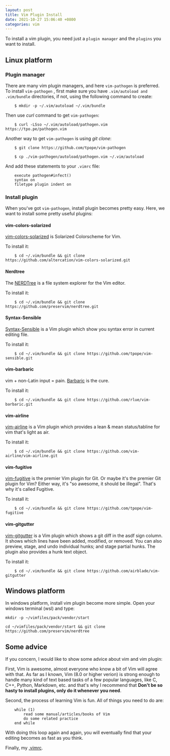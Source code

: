 ```yaml
---
layout: post
title: Vim Plugin Install
date: 2021-10-27 15:06:40 +0800
categories: vim
---
```


To install a vim plugin, you need just a `plugin manager` and the `plugins` you want to install.

## Linux platform

### Plugin manager
There are many vim plugin managers, and here `vim-pathogen` is preferred. To install `vim-pathogen` , first 
make sure you have `.vim/autoload and .vim/bundle` directories, if not, using the following command to create:
```
    $ mkdir -p ~/.vim/autoload ~/.vim/bundle
```

Then use *curl* command to get `vim-pathogen`:
```
    $ curl -LSso ~/.vim/autoload/pathogen.vim https://tpo.pe/pathogen.vim
```

Another way to get `vim-pathogen` is using *git clone*:
```
    $ git clone https://github.com/tpope/vim-pathogen 

    $ cp ./vim-pathogen/autoload/pathogen.vim ~/.vim/autoload
```

And add these statements to your `.vimrc` file:
```
    execute pathogen#infect()
    syntax on
    filetype plugin indent on
```

### Install plugin
When you've got `vim-pathogen`, install plugin becomes pretty easy. Here, 
we want to install some pretty useful plugins:

#### vim-colors-solarized
[vim-colors-solarized](https://github.com/altercation/vim-colors-solarized) is Solarized
Colorscheme for Vim.

To install it:
```
    $ cd ~/.vim/bundle && git clone https://github.com/altercation/vim-colors-solarized.git
```

#### Nerdtree
The [NERDTree](https://github.com/preservim/nerdtree) is a file system
explorer for the Vim editor. 

To install it: 
```
    $ cd ~/.vim/bundle && git clone https://github.com/preservim/nerdtree.git
```

#### Syntax-Sensible
[Syntax-Sensible](https://github.com/tpope/vim-sensible) is a Vim plugin which
show you syntax error in current editing file.

To install it:
```
    $ cd ~/.vim/bundle && git clone https://github.com/tpope/vim-sensible.git
```

#### vim-barbaric
vim + non-Latin input = pain. [Barbaric](https://github.com/rlue/vim-barbaric) 
is the cure.

To install it:
```
    $ cd ~/.vim/bundle && git clone https://github.com/rlue/vim-barbaric.git
```

#### vim-airline
[vim-airline](https://github.com/vim-airline/vim-airline) is a Vim plugin
  which provides a lean & mean status/tabline for vim that's light as air.

To install it:
```
    $ cd ~/.vim/bundle && git clone https://github.com/vim-airline/vim-airline.git
```

#### vim-fugitive
[vim-fugitive](https://github.com/tpope/vim-fugitive) is the premier Vim plugin for Git. Or maybe it's the premier Git 
plugin for Vim? Either way, it's "so awesome, it should be illegal". That's why it's called Fugitive.

To install it:
```
    $ cd ~/.vim/bundle && git clone https://github.com/tpope/vim-fugitive
```

#### vim-gitgutter
[vim-gitgutter](https://github.com/airblade/vim-gitgutter) is a Vim plugin which shows a git diff in the asdf sign column. 
It shows which lines have been added, modified, or removed. You can also preview, stage, and undo individual hunks; and 
stage partial hunks. The plugin also provides a hunk text object.

To install it:
```
    $ cd ~/.vim/bundle && git clone https://github.com/airblade/vim-gitgutter
```

## Windows platform

In windows platform, install vim plugin become more simple. Open your windows terminal (wsl) and type:
```
mkdir -p ~/vimfiles/pack/vendor/start

cd ~/vimfiles/pack/vendor/start && git clone https://github.com/preservim/nerdtree
```

## Some advice
If you concern, I would like to show some advice about vim and vim plugin:

First, Vim is awesome, almost everyone who know a bit of Vim will agree with
that.  As far as I known, Vim (8.0 or higher verion) is strong enough to handle
many kind of text based tasks of a few popular languages, like C, C++, Python, Markdown,
etc. and that's why I recommend that **Don't be so hasty to install plugins, 
only do it whenever you need**.

Second, the process of learning Vim is fun. All of things you need to do are:
```
    while (1)
        read some manual/articles/books of Vim
        do some related practice
    end while
```

With doing this loop again and again, you will eventually find that your editing
becomes as fast as you think.

Finally, my [.vimrc](/assets/vim/vimrc).
